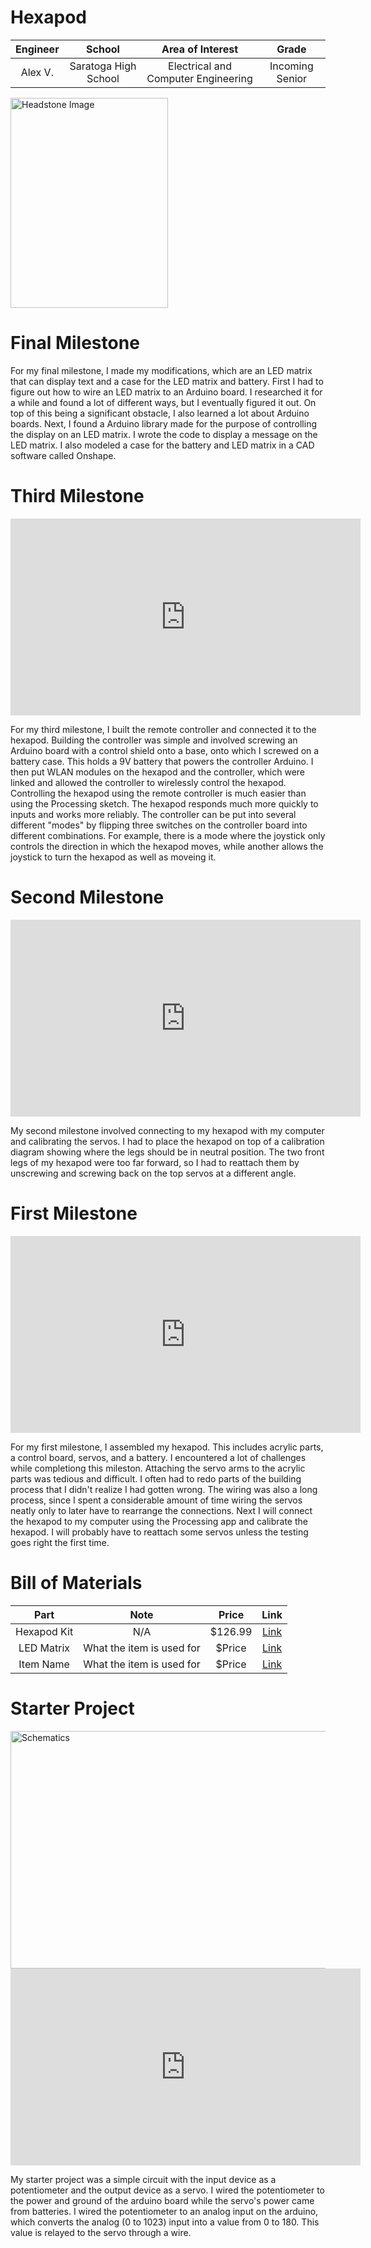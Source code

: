 # Hexapod
<!---Replace this text with a brief description (2-3 sentences) of your project. This description should draw the reader in and make them interested in what you've built. You can include what the biggest challenges, takeaways, and triumphs from completing the project were. As you complete your portfolio, remember your audience is less familiar than you are with all that your project entails!-->

<!--- This is an HTML comment in Markdown -->
<!--- Anything between these symbols will not render on the published site -->


| **Engineer** | **School** | **Area of Interest** | **Grade** |
|:--:|:--:|:--:|:--:|
| Alex V. | Saratoga High School | Electrical and Computer Engineering | Incoming Senior
        
<img src="assets/css/Alex_V-2.png" alt="Headstone Image" width="252" height="336">

# Final Milestone

For my final milestone, I made my modifications, which are an LED matrix that can display text and a case for the LED matrix and battery. First I had to figure out how to wire an LED matrix to an Arduino board. I researched it for a while and found a lot of different ways, but I eventually figured it out. On top of this being a significant obstacle, I also learned a lot about Arduino boards. Next, I found a Arduino library made for the purpose of controlling the display on an LED matrix. I wrote the code to display a message on the LED matrix. I also modeled a case for the battery and LED matrix in a CAD software called Onshape.

# Third Milestone

<iframe width="560" height="315" src="https://www.youtube.com/embed/kW4szmZXZyE?si=4xAk0ti6wxZ0jL2d" title="YouTube video player" frameborder="0" allow="accelerometer; autoplay; clipboard-write; encrypted-media; gyroscope; picture-in-picture; web-share" referrerpolicy="strict-origin-when-cross-origin" allowfullscreen></iframe>

For my third milestone, I built the remote controller and connected it to the hexapod. Building the controller was simple and involved screwing an Arduino board with a control shield onto a base, onto which I screwed on a battery case. This holds a 9V battery that powers the controller Arduino. I then put WLAN modules on the hexapod and the controller, which were linked and allowed the controller to wirelessly control the hexapod. Controlling the hexapod using the remote controller is much easier than using the Processing sketch. The hexapod responds much more quickly to inputs and works more reliably. The controller can be put into several different "modes" by flipping three switches on the controller board into different combinations. For example, there is a mode where the joystick only controls the direction in which the hexapod moves, while another allows the joystick to turn the hexapod as well as moveing it.

# Second Milestone

<iframe width="560" height="315" src="https://www.youtube.com/embed/fgWmVoJPao0?si=CvSVnkKDithFHTtB" title="YouTube video player" frameborder="0" allow="accelerometer; autoplay; clipboard-write; encrypted-media; gyroscope; picture-in-picture; web-share" referrerpolicy="strict-origin-when-cross-origin" allowfullscreen></iframe>

My second milestone involved connecting to my hexapod with my computer and calibrating the servos. I had to place the hexapod on top of a calibration diagram showing where the legs should be in neutral position. The two front legs of my hexapod were too far forward, so I had to reattach them by unscrewing and screwing back on the top servos at a different angle. 

# First Milestone

<iframe width="560" height="315" src="https://www.youtube.com/embed/CjzWhx63Bdg?si=_pPeSyFteW1XCkPI" title="YouTube video player" frameborder="0" allow="accelerometer; autoplay; clipboard-write; encrypted-media; gyroscope; picture-in-picture; web-share" referrerpolicy="strict-origin-when-cross-origin" allowfullscreen></iframe>

For my first milestone, I assembled my hexapod. This includes acrylic parts, a control board, servos, and a battery. I encountered a lot of challenges while completiong this mileston. Attaching the servo arms to the acrylic parts was tedious and difficult. I often had to redo parts of the building process that I didn't realize I had gotten wrong. The wiring was also a long process, since I spent a considerable amount of time wiring the servos neatly only to later have to rearrange the connections. Next I will connect the hexapod to my computer using the Processing app and calibrate the hexapod. I will probably have to reattach some servos unless the testing goes right the first time.


<!---# Schematics 


# Code
Here's where you'll put your code. The syntax below places it into a block of code. Follow the guide [here]([url](https://www.markdownguide.org/extended-syntax/)) to learn how to customize it to your project needs. 

```c++
void setup() {
  // put your setup code here, to run once:
  Serial.begin(9600);
  Serial.println("Hello World!");
}

void loop() {
  // put your main code here, to run repeatedly:

}
```-->


# Bill of Materials

| **Part** | **Note** | **Price** | **Link** |
|:--:|:--:|:--:|:--:|
| Hexapod Kit | N/A | $126.99 | <a href="https://store.freenove.com/products/fnk0031"> Link </a> |
| LED Matrix | What the item is used for | $Price | <a href="https://www.amazon.com/HiLetgo-MAX7219-Arduino-Microcontroller-Display/dp/B07FFV537V/ref=sr_1_1_sspa?dib=eyJ2IjoiMSJ9.nofkb4mwB3j2Tm9ZXWYhznUbZGu-46XJuMQV6ls5CzwAvjG7qh7AjAzqzG27nZXdY0CMD18oOeGzB_411OGE6z2DP6-t5c_xbryUmnIVn65tVAYc9GtH02FmISQI6RoFWZ5S8IKJ986Da1U_l-8TB4bCAjRYFX_N4EDlq1UrYHg4Bfl2wSsWtW24NskKURbgIx6wEZXmL2XCT6TST25LwF8efCUBFoCSjmkwneGwNOU.Insk2UDsSt9ja4_-7SP5Q8PF083jeRC3Nx4mH-JuS8w&dib_tag=se&keywords=max7219&qid=1721328626&sr=8-1-spons&sp_csd=d2lkZ2V0TmFtZT1zcF9hdGY&psc=1"> Link </a> |
| Item Name | What the item is used for | $Price | <a href="https://www.amazon.com/Arduino-A000066-ARDUINO-UNO-R3/dp/B008GRTSV6/"> Link </a> |


# Starter Project

<img src="assets/css/servo_circuit_knob-pot.png" alt="Schematics" width="1220" height="380">

<iframe width="560" height="315" src="https://www.youtube.com/embed/NnEI5BXkU1Q?si=BD2qRiPSHRPxkvwb" title="YouTube video player" frameborder="0" allow="accelerometer; autoplay; clipboard-write; encrypted-media; gyroscope; picture-in-picture; web-share" referrerpolicy="strict-origin-when-cross-origin" allowfullscreen></iframe>

My starter project was a simple circuit with the input device as a potentiometer and the output device as a servo. I wired the potentiometer to the power and ground of the arduino board while the servo's power came from batteries. I wired the potentiometer to an analog input on the arduino, which converts the analog (0 to 1023) input into a value from 0 to 180. This value is relayed to the servo through a wire. 
